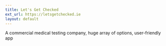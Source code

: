 ```yaml
---
title: Let's Get Checked
ext_url: https://letsgetchecked.ie
layout: default
---
```

A commercial medical testing company, huge array of options, user-friendly app